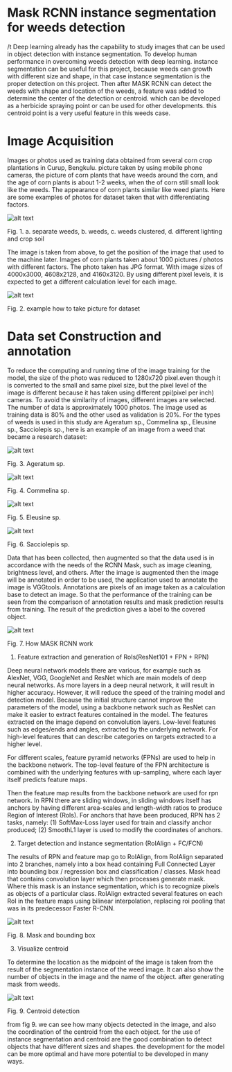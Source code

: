 # Mask RCNN instance segmentation for weeds detection
/t Deep learning already has the capability to study images that can be used in object detection with instance segmentation. To develop human performance in overcoming weeds detection with deep learning.
instance segmentation can be useful for this project, because weeds can growth with different size and shape, in that case instance segmentation is the proper detection on this project.
Then after MASK RCNN can detect the weeds with shape and location of the weeds, a feature was added to determine the center of the detection or centroid. which can be developed as a herbicide spraying point or can be used for other developments. this centroid point is a very useful feature in this weeds case.

# Image Acquisition
Images or photos used as training data obtained from several corn crop plantations in Curup, Bengkulu. picture taken by using mobile phone cameras, the picture of corn plants that have weeds around the corn, and the age of corn plants is about 1-2 weeks, when the of corn still small look like the weeds. The appearance of corn plants similar like weed plants. Here are some examples of photos for dataset taken that with differentiating factors.

![alt text](https://github.com/dp-aji/Mask-RCNN-weeds/blob/071db9ae0eff4c1a6b5cce510c501b773cca5179/assets/fig%201.png)

Fig.  1. a. separate weeds, b. weeds, c. weeds clustered, d. different lighting and crop soil

The image is taken from above, to get the position of the image that used to the machine later. Images of corn plants taken about 1000 pictures / photos with different factors. The photo taken has JPG format. With image sizes of 4000x3000, 4608x2128, and 4160x3120. By using different pixel levels, it is expected to get a different calculation level for each image. 

![alt text](https://github.com/dp-aji/Mask-RCNN-weeds/blob/f217fdb853e79f1f29b37b4569589db96882df32/assets/fig%202.png)

Fig.  2. example how to take picture for dataset

# Data set Construction and annotation
To reduce the computing and running time of the image training for the model, the size of the photo was reduced to 1280x720 pixel.even though it is converted to the small and same pixel size, but the pixel level of the image is different because it has taken using different ppi(pixel per inch) cameras. To avoid the similarity of images, different images are selected. The number of data is approximately 1000 photos. The image used as training data is 80% and the other used as validation is 20%. 
For the types of weeds is used in this study are Ageratum sp., Commelina sp., Eleusine sp., Sacciolepis sp., here is an example of an image from a weed that became a research dataset:

![alt text](https://github.com/dp-aji/Mask-RCNN-weeds/blob/7dfc83ac2b47b4e6622c4571a6286fea9ebcc660/assets/fig%203.png)

Fig.  3. Ageratum sp.

![alt text](https://github.com/dp-aji/Mask-RCNN-weeds/blob/7dfc83ac2b47b4e6622c4571a6286fea9ebcc660/assets/fig%204.png)

Fig.  4. Commelina sp.

![alt text](https://github.com/dp-aji/Mask-RCNN-weeds/blob/7dfc83ac2b47b4e6622c4571a6286fea9ebcc660/assets/fig%205.png)

Fig.  5. Eleusine sp.

![alt text](https://github.com/dp-aji/Mask-RCNN-weeds/blob/7dfc83ac2b47b4e6622c4571a6286fea9ebcc660/assets/fig%206.png)

Fig.  6. Sacciolepis sp.

Data that has been collected, then augmented so that the data used is in accordance with the needs of the RCNN Mask, such as image cleaning, brightness level, and others. After the image is augmented then the image will be annotated in order to be used, the application used to annotate the image is VGGtools. Annotations are pixels of an image taken as a calculation base to detect an image. So that the performance of the training can be seen from the comparison of annotation results and mask prediction results from training. The result of the prediction gives a label to the covered object.

![alt text](https://github.com/dp-aji/Mask-RCNN-weeds/blob/7dfc83ac2b47b4e6622c4571a6286fea9ebcc660/assets/fig%207.png)

Fig.  7. How MASK RCNN work

1. Feature extraction and generation of RoIs(ResNet101 + FPN + RPN)

Deep neural network models there are various, for example such as AlexNet, VGG, GoogleNet and ResNet which are main models of deep neural networks. As more layers in a deep neural network, it will result in higher accuracy. However, it will reduce the speed of the training model and detection model. Because the initial structure cannot improve the parameters of the model, using a backbone network such as ResNet can make it easier to extract features contained in the model. The features extracted on the image depend on convolution layers. Low-level features such as edges/ends and angles, extracted by the underlying network. For high-level features that can describe categories on targets extracted to a higher level. 

For different scales, feature pyramid networks (FPNs) are used to help in the backbone network. The top-level feature of the FPN architecture is combined with the underlying features with up-sampling, where each layer itself predicts feature maps. 

Then the feature map results from the backbone network are used for rpn network. In RPN there are sliding windows, in sliding windows itself has anchors by having different area-scales and length-width ratios to produce Region of Interest (RoIs). For anchors that have been produced, RPN has 2 tasks, namely: (1) SoftMax-Loss layer used for train and classify anchor produced; (2) SmoothL1 layer is used to modify the coordinates of anchors.

2. Target detection and instance segmentation (RoIAlign + FC/FCN)

The results of RPN and feature map go to RoIAlign, from RoIAlign separated into 2 branches, namely into a box head containing Full Connected Layer into bounding box / regression box and classification / classes. Mask head that contains convolution layer which then processes generate mask. Where this mask is an instance segmentation, which is to recognize pixels as objects of a particular class. RoIAlign extracted several features on each RoI in the feature maps using bilinear interpolation, replacing roi pooling that was in its predecessor Faster R-CNN.

![alt text](https://github.com/dp-aji/Mask-RCNN-weeds/blob/7dfc83ac2b47b4e6622c4571a6286fea9ebcc660/assets/fig%208.png)

Fig.  8. Mask and bounding box

3.	Visualize centroid

To determine the location as the midpoint of the image is taken from the result of the segmentation instance of the weed image. It can also show the number of objects in the image and the name of the object. after generating mask from weeds.

![alt text](https://github.com/dp-aji/Mask-RCNN-weeds/blob/7dfc83ac2b47b4e6622c4571a6286fea9ebcc660/assets/fig%209.png)

Fig.  9. Centroid detection

from fig 9. we can see how many objects detected in the image, and also the coordination of the centroid from the each object.
for the use of instance segmentation and centroid are the good combination to detect objects that have different sizes and shapes. the development for the model can be more optimal and have more potential to be developed in many ways.
